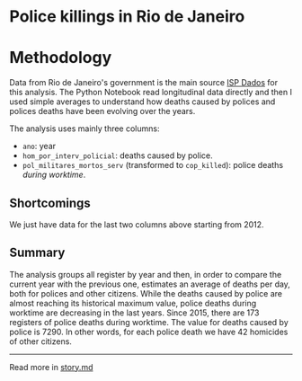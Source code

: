 # Police killings in Rio de Janeiro

# Methodology

Data from Rio de Janeiro's government is the main source [ISP Dados](http://www.ispdados.rj.gov.br/) for this analysis. The Python Notebook read longitudinal data directly and then I used simple averages to understand how deaths caused by polices and polices deaths have been evolving over the years.

The analysis uses mainly three columns:

- `ano`: year
- `hom_por_interv_policial`: deaths caused by police.
- `pol_militares_mortos_serv` (transformed to `cop_killed`): police deaths *during worktime*.


## Shortcomings

We just have data for the last two columns above starting from 2012.

## Summary

The analysis groups all register by year and then, in order to compare the current year with the previous one, estimates an average of deaths per day, both for polices and other citizens. While the deaths caused by police are almost reaching its historical maximum value, police deaths during worktime are decreasing in the last years. Since 2015, there are 173 registers of police deaths during worktime. The value for deaths caused by police is 7290. In other words, for each police death we have 42 homicides of other citizens.

---

Read more in [story.md](story.md)
